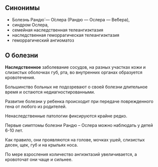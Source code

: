 ## Синонимы
- Болезнь Рандю́ — О́слера (Рандю — Ослера — Ве́бера),
- синдром Ослера,
- семейная наследственная телеангиэктазия
- наследственная геморрагическая телеангиэктазия
- геморрагический ангиоматоз

## О болезни
**Наследственное** заболевание сосудов, на разных участках кожи и слизистых оболочках
губ, рта, во внутренних органах образуется кровотечения.

Большинство больных не подозревают о своей болезни длительное время и остаются недиагностированными.

Развитие болезни у ребенка происходит при передаче поврежденного гена от любого из родителей.

Ненаследственные патологии фиксируются крайне редко.

Первые симптомы болезни Рандю – Ослера можно наблюдать у детей 6-10 лет.

Как правило, они проявляются на голове, мочках ушей, слизистых десен, щек,
губ и на крыльях носа.

По мере взросления количество ангиэктазий увеличивается, а кровоточат они чаще и сильнее.
